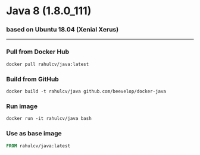 # Java 8 (1.8.0_111)
### based on Ubuntu 18.04 (Xenial Xerus)
----
### Pull from Docker Hub
```
docker pull rahulcv/java:latest
```

### Build from GitHub
```
docker build -t rahulcv/java github.com/beevelop/docker-java
```

### Run image
```
docker run -it rahulcv/java bash
```

### Use as base image
```Dockerfile
FROM rahulcv/java:latest
